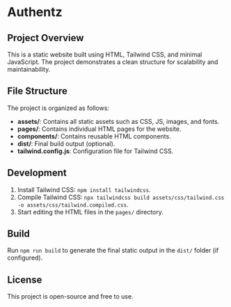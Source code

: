 # Authentz

## Project Overview
This is a static website built using HTML, Tailwind CSS, and minimal JavaScript. The project demonstrates a clean structure for scalability and maintainability.

## File Structure
The project is organized as follows:
- **assets/**: Contains all static assets such as CSS, JS, images, and fonts.
- **pages/**: Contains individual HTML pages for the website.
- **components/**: Contains reusable HTML components.
- **dist/**: Final build output (optional).
- **tailwind.config.js**: Configuration file for Tailwind CSS.

## Development
1. Install Tailwind CSS: `npm install tailwindcss`.
2. Compile Tailwind CSS: `npx tailwindcss build assets/css/tailwind.css -o assets/css/tailwind.compiled.css`.
3. Start editing the HTML files in the `pages/` directory.

## Build
Run `npm run build` to generate the final static output in the `dist/` folder (if configured).

## License
This project is open-source and free to use.

